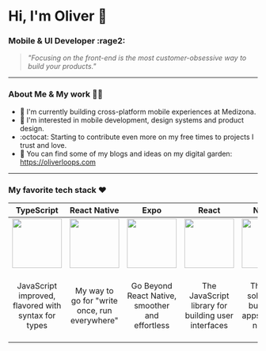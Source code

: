 # Hi, I'm Oliver :wave:
### Mobile & UI Developer :rage2:
> _"Focusing on the front-end is the most customer-obsessive way to build your products."_

---
### About Me & My work 👨‍💻

* :hospital: I'm currently building cross-platform mobile experiences at Medizona.
* :iphone: I'm interested in mobile development, design systems and product design.
* :octocat: Starting to contribute even more on my free times to projects I trust and love.
* 🌱 You can find some of my blogs and ideas on my digital garden: https://oliverloops.com
___

### My favorite tech stack :heart:

|              TypeScript            |            React Native            |             Expo            |           React             |           Next.js           |             Swift             |
|:--------------------------:|:--------------------------:|:--------------------------:|:--------------------------:|:--------------------------:|:--------------------------:|
| <img src="https://upload.wikimedia.org/wikipedia/commons/thumb/4/4c/Typescript_logo_2020.svg/1024px-Typescript_logo_2020.svg.png" width="100px"> | <img src="https://pbs.twimg.com/profile_images/763061332702736385/KoK6gHzp_400x400.jpg" width="100px"> | <img src="https://static.expo.dev/static/brand/square-512x512.png" width="100px"> | <img src="https://raw.githubusercontent.com/reactjs/reactjs.org/main/src/icons/logo.svg" width="100px"> | <img src="https://upload.wikimedia.org/wikipedia/commons/4/41/Next.js_Logotype_Light_Background.svg" width="100px"> | <img src="https://upload.wikimedia.org/wikipedia/commons/9/9d/Swift_logo.svg" width="100px"> |
| JavaScript improved, flavored with syntax for types | My way to go for "write once, run everywhere" | Go Beyond React Native, smoother and effortless  |  The JavaScript library for building user interfaces | The best solution to build web apps when is needed | A cool language to build for the native Apple platforms and even more |
